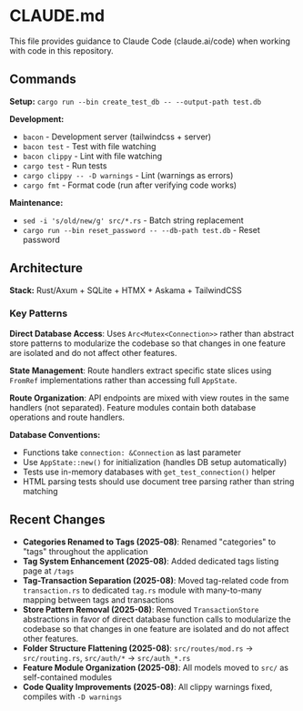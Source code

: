 # CLAUDE.md

This file provides guidance to Claude Code (claude.ai/code) when working with code in this repository.

## Commands

**Setup:** `cargo run --bin create_test_db -- --output-path test.db`

**Development:**

- `bacon` - Development server (tailwindcss + server)
- `bacon test` - Test with file watching
- `bacon clippy` - Lint with file watching
- `cargo test` - Run tests
- `cargo clippy -- -D warnings` - Lint (warnings as errors)
- `cargo fmt` - Format code (run after verifying code works)

**Maintenance:**

- `sed -i 's/old/new/g' src/*.rs` - Batch string replacement
- `cargo run --bin reset_password -- --db-path test.db` - Reset password

## Architecture

**Stack:** Rust/Axum + SQLite + HTMX + Askama + TailwindCSS

### Key Patterns

**Direct Database Access**: Uses `Arc<Mutex<Connection>>` rather than abstract store patterns to modularize the codebase so that changes in one feature are isolated and do not affect other features.

**State Management**: Route handlers extract specific state slices using `FromRef` implementations rather than accessing full `AppState`.

**Route Organization**: API endpoints are mixed with view routes in the same handlers (not separated). Feature modules contain both database operations and route handlers.

**Database Conventions:**

- Functions take `connection: &Connection` as last parameter
- Use `AppState::new()` for initialization (handles DB setup automatically)
- Tests use in-memory databases with `get_test_connection()` helper
- HTML parsing tests should use document tree parsing rather than string matching

## Recent Changes

- **Categories Renamed to Tags (2025-08)**: Renamed "categories" to "tags" throughout the application
- **Tag System Enhancement (2025-08)**: Added dedicated tags listing page at `/tags`
- **Tag-Transaction Separation (2025-08)**: Moved tag-related code from `transaction.rs` to dedicated `tag.rs` module with many-to-many mapping between tags and transactions
- **Store Pattern Removal (2025-08)**: Removed `TransactionStore` abstractions in favor of direct database function calls to modularize the codebase so that changes in one feature are isolated and do not affect other features.
- **Folder Structure Flattening (2025-08)**: `src/routes/mod.rs` → `src/routing.rs`, `src/auth/*` → `src/auth_*.rs`
- **Feature Module Organization (2025-08)**: All models moved to `src/` as self-contained modules
- **Code Quality Improvements (2025-08)**: All clippy warnings fixed, compiles with `-D warnings`
